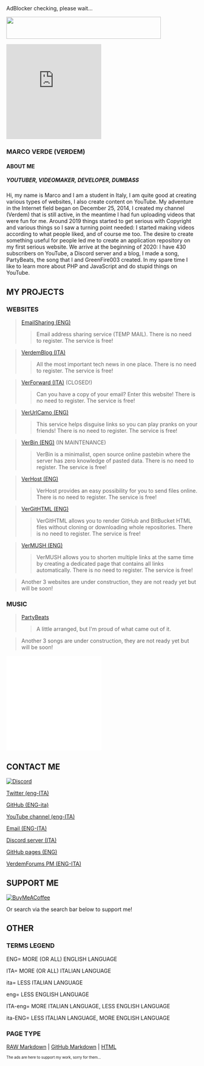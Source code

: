 <div id="ziznyciiqvzgvz"><div class="adBanner">AdBlocker checking, please wait...</div></div> 
<script> 
document.addEventListener("DOMContentLoaded",function(){setTimeout(function(){document.getElementById("ziznyciiqvzgvz").offsetHeight?document.getElementById("ziznyciiqvzgvz").style.display="none":document.getElementById("ziznyciiqvzgvz").innerHTML='<iframe style="border: none;width: 100%;height: 110px;overflow: hidden;" src="https://disableadblock.com/widget/small/" height="110" scrolling="no"></iframe>'},1e3)});
</script>

<p><a href="https://verdemblog.blogspot.com/"><img style="display: block;" src="http://rssimg.com/signature.png?url=https%3A%2F%2Fverdemblog.blogspot.com%2Ffeeds%2Fposts%2Fdefault%3Falt%3Drss&amp;style=example" width="407" height="58" /></a></p>

<iframe src="https://verdemcdn-fh6gl39nglxzhlup.netlify.app/verdemads/scripts/eng-verdem-private3904.html?utm_source=verdemblog-blogspot-com&utm_medium=iframe&utm_campaign=ads" style="border:0px #ffffff none;" name="verdemads-itaeng-9324-iframe" scrolling="no" frameborder="0" marginheight="0px" marginwidth="0px" height="250px" width="250px" allowfullscreen></iframe>

### MARCO VERDE (VERDEM)
#### ABOUT ME
##### YOUTUBER, VIDEOMAKER, DEVELOPER, DUMBASS
Hi, my name is Marco and I am a student in Italy, I am quite good at creating various types of websites, I also create content on YouTube.
My adventure in the Internet field began on December 25, 2014, I created my channel (Verdem) that is still active, in the meantime I had fun uploading videos that were fun for me. Around 2019 things started to get serious with Copyright and various things so I saw a turning point needed: I started making videos according to what people liked, and of course me too. The desire to create something useful for people led me to create an application repository on my first serious website. We arrive at the beginning of 2020: I have 430 subscribers on YouTube, a Discord server and a blog, I made a song, PartyBeats, the song that I and GreenFire003 created. In my spare time I like to learn more about PHP and JavaScript and do stupid things on YouTube.

<script data-cfasync="false" type="text/javascript" src="https://www.onclickperformance.com/a/display.php?r=3877183"></script>

## MY PROJECTS

### WEBSITES

> [EmailSharing (ENG)](http://emailsharing.blogspot.com/)
>
>> Email address sharing service (TEMP MAIL). There is no need to register. The service is free!

>[VerdemBlog (ITA)](http://verdemblog.blogspot.com/)
>
>>All the most important tech news in one place. There is no need to register. The service is free!

>[VerForward (ITA)](http://verforward.blogspot.com/) (CLOSED!)
>
>>Can you have a copy of your email? Enter this website! There is no need to register. The service is free!

>[VerUrlCamo (ENG)](http://verurlcamo.blogspot.com/)
>
>>This service helps disguise links so you can play pranks on your friends! There is no need to register. The service is free!

>[VerBin (ENG)](http://verdemtv.page.link/verbin/) (IN MAINTENANCE)
>
>>VerBin is a minimalist, open source online pastebin where the server has zero knowledge of pasted data. There is no need to register. The service is free!

>[VerHost (ENG)](http://verdemtv.page.link/verhost/)
>
>>VerHost provides an easy possibility for you to send files online. There is no need to register. The service is free!

>[VerGitHTML (ENG)](http://verdemtv.page.link/vergithtml)
>
>>VerGitHTML allows you to render GitHub and BitBucket HTML files without cloning or downloading whole repositories. There is no need to register. The service is free!

>[VerMUSH (ENG)](http://verdemtv.page.link/vermush)
>
>>VerMUSH allows you to shorten multiple links at the same time by creating a dedicated page that contains all links automatically. There is no need to register. The service is free!

>Another 3 websites are under construction, they are not ready yet but will be soon!

<script data-cfasync="false" type="text/javascript" src="https://www.onclickperformance.com/a/display.php?r=3877183"></script>

### MUSIC

>[PartyBeats](http://li.sten.to/gQYwqED)
>
>>A little arranged, but I'm proud of what came out of it.

>Another 3 songs are under construction, they are not ready yet but will be soon!

<iframe data-aa="1503655" src="//ad.a-ads.com/1503655?size=250x250" scrolling="no" style="width:250px; height:250px; border:0px; padding:0; overflow:hidden" allowtransparency="true"></iframe>

<script data-cfasync="false" type="text/javascript" src="https://www.onclickperformance.com/a/display.php?r=3877183"></script>

## CONTACT ME

[![Discord](https://discord.c99.nl/widget/theme-1/328151909837832193.png)](/#contact-me)

[Twitter (eng-ITA)](http://twitter.com/verdemchannel)

[GitHub (ENG-ita)](http://github.com/Verdem-crypto)

[YouTube channel (eng-ITA)](http://www.youtube.com/Verdem)

[Email (ENG-ITA)](mailto:verdemcontact@gmail.com)

[Discord server (ITA)](http://discord.gg/MQPfYh4)

[GitHub pages (ENG)](http://verdem-crypto.github.io/)

[VerdemForums PM (ENG-ITA)](http://verdemtv.altervista.org/forum/private.php?action=send&uid=1)

<script data-cfasync="false" type="text/javascript" src="https://www.onclickperformance.com/a/display.php?r=3877183"></script>

## SUPPORT ME

[![BuyMeACoffee](http://verdem-crypto.github.io/buy-me-a-coffee-button.png)](https://www.buymeacoffee.com/Verdem)

<div id="cd863"></div>
<script>
  !function(c){var t=document.createElement("script");t.type="text/javascript",t.async=!0,t.onload=c,t.src="//lab.subinsb.com/projects/francium/cryptodonate/widget.js";var e=document.getElementsByTagName("script")[0];e.parentNode.insertBefore(t,e)}(function(){
    Fr.loadCD("cd863", {
      coin: "bitcoin",
      address: "1Q85YekDnc1vhaTvRHCyA3ULLz1y3SZvzf",
      buttonClass: "",
      dialogClass: "",
    });
  });
</script>

Or search via the search bar below to support me!

<script async src='https://cse.google.com/cse.js?cx=b9d78546079d9726f'></script><div class="gcse-searchbox-only"></div>

<script data-cfasync="false" type="text/javascript" src="https://www.onclickperformance.com/a/display.php?r=3877183"></script>

## OTHER

### TERMS LEGEND

ENG= MORE (OR ALL) ENGLISH LANGUAGE

ITA= MORE (OR ALL) ITALIAN LANGUAGE

ita= LESS ITALIAN LANGUAGE

eng= LESS ENGLISH LANGUAGE

ITA-eng= MORE ITALIAN LANGUAGE, LESS ENGLISH LANGUAGE

ita-ENG= LESS ITALIAN LANGUAGE, MORE ENGLISH LANGUAGE

<script data-cfasync="false" type="text/javascript" src="https://www.onclickperformance.com/a/display.php?r=3877183"></script>

### PAGE TYPE

[RAW Markdown](http://verdem-crypto.github.io/index.md) | [GitHub Markdown](http://github.com/Verdem-crypto/verdem-crypto.github.io/blob/main/index.md) | [HTML](http://verdem-crypto.github.io/index.html)

<sub><sup>The ads are here to support my work, sorry for them...</sup></sub>

<script data-ad-client="ca-pub-5690098405536634" async src="https://pagead2.googlesyndication.com/pagead/js/adsbygoogle.js"></script>
<meta name="a.validate.01" content="f450c3f817c166870e814ae8c8e23bdf3fbb">
<script data-cfasync="false" type="text/javascript" src="https://www.onclickperformance.com/a/display.php?r=3877187"></script>
